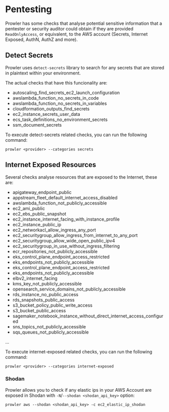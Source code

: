 # Pentesting

Prowler has some checks that analyse potential sensitive information that a pentester or security auditor could obtain if they are provided `ReadOnlyAccess`, or equivalent, to the AWS account (Secrets, Internet Exposed, AuthN, AuthZ and more).

## Detect Secrets

Prowler uses `detect-secrets` library to search for any secrets that are stored in plaintext within your environment.

The actual checks that have this funcionality are:

- autoscaling_find_secrets_ec2_launch_configuration
- awslambda_function_no_secrets_in_code
- awslambda_function_no_secrets_in_variables
- cloudformation_outputs_find_secrets
- ec2_instance_secrets_user_data
- ecs_task_definitions_no_environment_secrets
- ssm_document_secrets

To execute detect-secrets related checks, you can run the following command:

```console
prowler <provider> --categories secrets
```
## Internet Exposed Resources

Several checks analyse resources that are exposed to the Internet, these are:

- apigateway_endpoint_public
- appstream_fleet_default_internet_access_disabled
- awslambda_function_not_publicly_accessible
- ec2_ami_public
- ec2_ebs_public_snapshot
- ec2_instance_internet_facing_with_instance_profile
- ec2_instance_public_ip
- ec2_networkacl_allow_ingress_any_port
- ec2_securitygroup_allow_ingress_from_internet_to_any_port
- ec2_securitygroup_allow_wide_open_public_ipv4
- ec2_securitygroup_in_use_without_ingress_filtering
- ecr_repositories_not_publicly_accessible
- eks_control_plane_endpoint_access_restricted
- eks_endpoints_not_publicly_accessible
- eks_control_plane_endpoint_access_restricted
- eks_endpoints_not_publicly_accessible
- elbv2_internet_facing
- kms_key_not_publicly_accessible
- opensearch_service_domains_not_publicly_accessible
- rds_instance_no_public_access
- rds_snapshots_public_access
- s3_bucket_policy_public_write_access
- s3_bucket_public_access
- sagemaker_notebook_instance_without_direct_internet_access_configured
- sns_topics_not_publicly_accessible
- sqs_queues_not_publicly_accessible

...

To execute internet-exposed related checks, you can run the following command:

```console
prowler <provider> --categories internet-exposed
```

### Shodan

Prowler allows you to check if any elastic ips in your AWS Account are exposed in Shodan with `-N`/`--shodan <shodan_api_key>` option:

```console
prowler aws --shodan <shodan_api_key> -c ec2_elastic_ip_shodan
```
